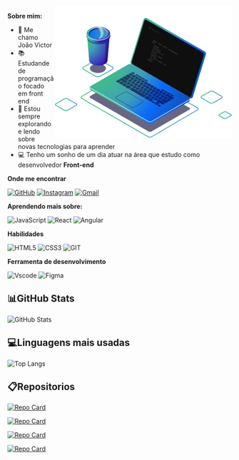 <img src="https://raw.githubusercontent.com/090Raphael/imagens/86227742a4942ef2d095bfb6e68ad9767f208ef9/imagens/ilustra%C3%A7%C3%A3o%20de%20computador%202.png" alt="ilustração de um computador" min-width="400px" max-width="400px" width="400px" align="right">

**Sobre mim:**
- 🙋 Me chamo João Victor
- 📚 Estudande de programação focado em front end
- 🔎 Estou sempre explorando e lendo sobre novas tecnologias para aprender
- 💻 Tenho um sonho de um dia atuar na área que estudo como desenvolvedor **Front-end**

**Onde me encontrar**

[![GitHub](https://img.shields.io/badge/GitHub-100000?style=for-the-badge&logo=github&logoColor=white)](https://github.com/JoaoVictorCore)
[![Instagram](https://img.shields.io/badge/-Instagram-%23E4405F?style=for-the-badge&logo=instagram&logoColor=white)](https://www.instagram.com/jotave.brito/)
[![Gmail](https://img.shields.io/badge/Gmail-333333?style=for-the-badge&logo=gmail&logoColor=red)](mailto:joaovictor.contato2003@gmail.com)

**Aprendendo mais sobre:**

![JavaScript](https://img.shields.io/badge/JavaScript-F7DF1E?style=for-the-badge&logo=javascript&logoColor=black)
![React](https://img.shields.io/badge/React-20232A?style=for-the-badge&logo=react&logoColor=61DAFB)
![Angular](https://img.shields.io/badge/Angular-DD0031?style=for-the-badge&logo=angular&logoColor=white)

**Habilidades**

![HTML5](https://img.shields.io/badge/HTML5-E34F26?style=for-the-badge&logo=html5&logoColor=white)
![CSS3](https://img.shields.io/badge/CSS3-1572B6?style=for-the-badge&logo=css3&logoColor=white)
![GIT](https://img.shields.io/badge/GIT-1572B6?style=for-the-badge&logo=git&logoColor=white)

**Ferramenta de desenvolvimento**

![Vscode](https://img.shields.io/badge/Vscode-007ACC?style=for-the-badge&logo=visual-studio-code&logoColor=white)
![Figma](https://img.shields.io/badge/Figma-696969?style=for-the-badge&logo=figma&logoColor=figma)

## 📊**GitHub Stats**

![GitHub Stats](https://github-readme-stats.vercel.app/api?username=JoaoVictorCore&theme=jolly)

## 💻**Linguagens mais usadas**

![Top Langs](https://github-readme-stats-git-masterrstaa-rickstaa.vercel.app/api/top-langs/?username=JoaoVictorCore&theme=jolly)

## 📋**Repositorios**

[![Repo Card](https://github-readme-stats.vercel.app/api/pin/?username=JoaoVictorCore&repo=dio-lab-open-source&theme=jolly)](https://github.com/JoaoVictorCore/dio-lab-open-source)

[![Repo Card](https://github-readme-stats.vercel.app/api/pin/?username=JoaoVictorCore&repo=Historia-do-android&theme=jolly)](https://github.com/JoaoVictorCore/Historia-do-android)

[![Repo Card](https://github-readme-stats.vercel.app/api/pin/?username=JoaoVictorCore&repo=Social-links-profile&theme=jolly)](https://github.com/JoaoVictorCore/Social-links-profile)

[![Repo Card](https://github-readme-stats.vercel.app/api/pin/?username=JoaoVictorCore&repo=trilha-css-desafio-01&theme=jolly)](https://github.com/JoaoVictorCore/trilha-css-desafio-01)


